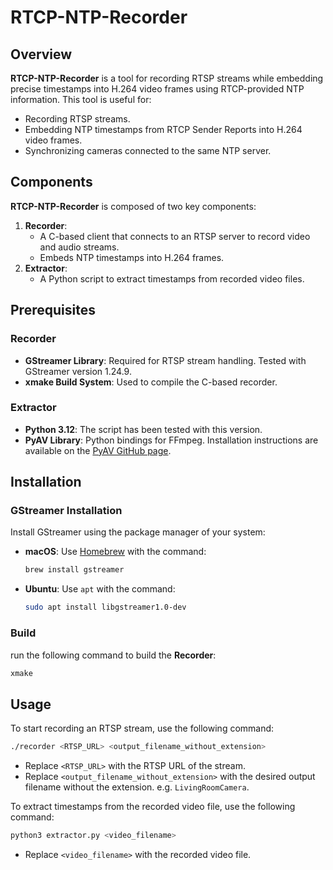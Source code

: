 # RTCP-NTP-Recorder

## Overview

**RTCP-NTP-Recorder** is a tool for recording RTSP streams while embedding precise timestamps into H.264 video frames using RTCP-provided NTP information. This tool is useful for:

- Recording RTSP streams.
- Embedding NTP timestamps from RTCP Sender Reports into H.264 video frames.
- Synchronizing cameras connected to the same NTP server.

## Components

**RTCP-NTP-Recorder** is composed of two key components:

1. **Recorder**:
   - A C-based client that connects to an RTSP server to record video and audio streams.
   - Embeds NTP timestamps into H.264 frames.
2. **Extractor**:
   - A Python script to extract timestamps from recorded video files.

## Prerequisites

### Recorder

- **GStreamer Library**: Required for RTSP stream handling. Tested with GStreamer version 1.24.9.
- **xmake Build System**: Used to compile the C-based recorder.

### Extractor

- **Python 3.12**: The script has been tested with this version.
- **PyAV Library**: Python bindings for FFmpeg. Installation instructions are available on the [PyAV GitHub page](https://github.com/PyAV-Org/PyAV).

## Installation

### GStreamer Installation

Install GStreamer using the package manager of your system:

- **macOS**: Use [Homebrew](https://brew.sh/) with the command:
  ```sh
  brew install gstreamer
  ```
- **Ubuntu**: Use `apt` with the command:
  ```sh
  sudo apt install libgstreamer1.0-dev
  ```

### Build

run the following command to build the **Recorder**:

```sh
xmake
```

## Usage

To start recording an RTSP stream, use the following command:

```sh
./recorder <RTSP_URL> <output_filename_without_extension>
```

- Replace `<RTSP_URL>` with the RTSP URL of the stream.
- Replace `<output_filename_without_extension>` with the desired output filename without the extension. e.g. `LivingRoomCamera`.

To extract timestamps from the recorded video file, use the following command:

```sh
python3 extractor.py <video_filename>
```

- Replace `<video_filename>` with the recorded video file.
